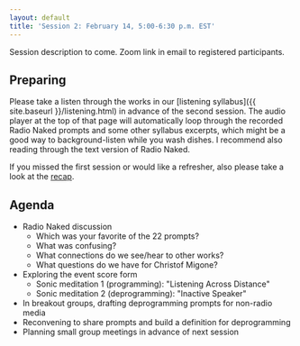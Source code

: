 ```yaml
---
layout: default
title: 'Session 2: February 14, 5:00-6:30 p.m. EST'
---
```


Session description to come. Zoom link in email to registered participants.

## Preparing

Please take a listen through the works in our [listening syllabus]({{ site.baseurl }}/listening.html) in advance of the second session. The audio player at the top of that page will automatically loop through the recorded Radio Naked prompts and some other syllabus excerpts, which might be a good way to background-listen while you wash dishes. I recommend also reading through the text version of Radio Naked.

If you missed the first session or would like a refresher, also please take a look at the [recap](february-07.html).

## Agenda

- Radio Naked discussion
  - Which was your favorite of the 22 prompts?
  - What was confusing?
  - What connections do we see/hear to other works?
  - What questions do we have for Christof Migone?
- Exploring the event score form
  - Sonic meditation 1 (programming): "Listening Across Distance"
  - Sonic meditation 2 (deprogramming): "Inactive Speaker"
- In breakout groups, drafting deprogramming prompts for non-radio media
- Reconvening to share prompts and build a definition for deprogramming
- Planning small group meetings in advance of next session
